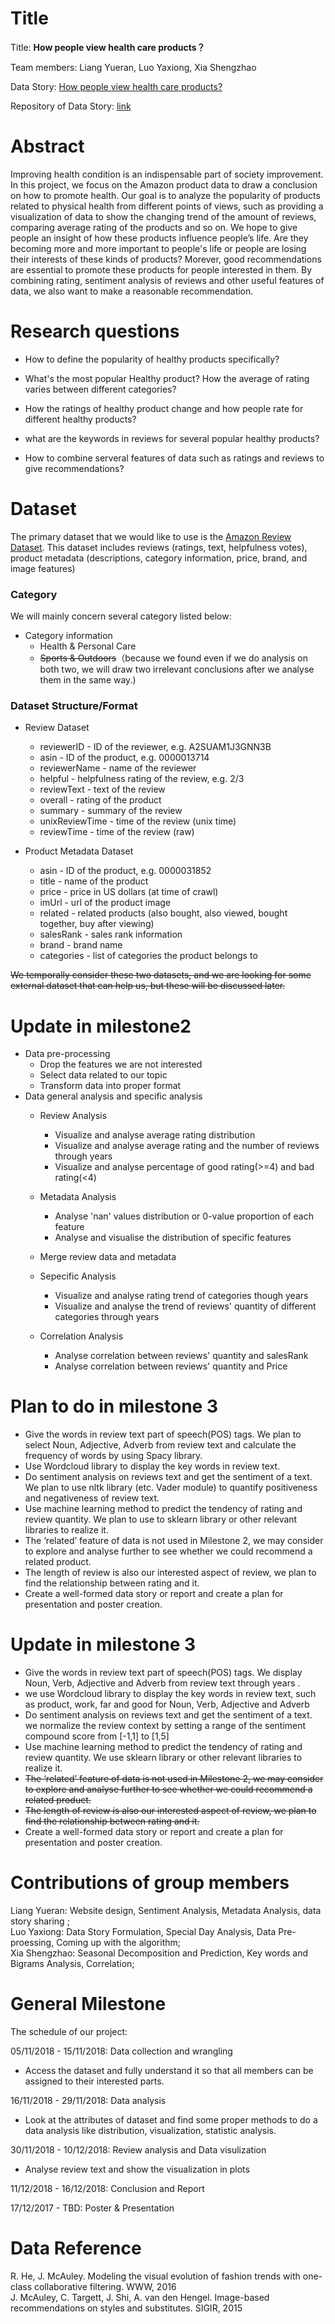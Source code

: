 # Title
Title: **How people view health care products？**

Team members: Liang Yueran, Luo Yaxiong, Xia Shengzhao

Data Story: [How people view health care products?](https://ada007project.github.io)

Repository of Data Story: [link](https://github.com/ADA007project/ADA007project.github.io)

# Abstract

Improving health condition is an indispensable part of society improvement. In this project, we focus on the Amazon product data to draw a conclusion on how to promote health. Our goal is to analyze the popularity of products related to physical health from different points of views, such as providing a visualization of data to show the changing trend of the amount of reviews,  comparing average rating of the products and so on. We hope to give people an insight of how these products influence people’s life. Are they becoming more and more important to people's life or people are losing their interests of these kinds of products? Morever, good recommendations are essential to promote these products for people interested in them. By combining rating, sentiment analysis of reviews and other useful features of data, we also want to make a reasonable recommendation.

# Research questions

* How to define the popularity of healthy products specifically?

* What's the most popular Healthy product? How the average of rating varies between different categories?

* How the ratings of healthy product change and how people rate for different healthy products?

* what are the keywords in reviews for several popular healthy products?

* How to combine serveral features of data such as ratings and reviews to give recommendations?

# Dataset

The primary dataset that we would like to use is the [Amazon Review Dataset](http://jmcauley.ucsd.edu/data/amazon/). This dataset includes reviews (ratings, text, helpfulness votes), product metadata (descriptions, category information, price, brand, and image features)

### Category 

We will mainly concern several category listed below:
* Category information
    * Health & Personal Care
    * ~~Sports & Outdoors~~（because we found even if we do analysis on both two, we will draw two irrelevant conclusions after we analyse them in the same way.)

### Dataset Structure/Format

* Review Dataset
    * reviewerID - ID of the reviewer, e.g. A2SUAM1J3GNN3B
    * asin - ID of the product, e.g. 0000013714
    * reviewerName - name of the reviewer
    * helpful - helpfulness rating of the review, e.g. 2/3
    * reviewText - text of the review
    * overall - rating of the product
    * summary - summary of the review
    * unixReviewTime - time of the review (unix time)
    * reviewTime - time of the review (raw)
    
* Product Metadata Dataset
    * asin - ID of the product, e.g. 0000031852
    * title - name of the product
    * price - price in US dollars (at time of crawl)
    * imUrl - url of the product image
    * related - related products (also bought, also viewed, bought together, buy after viewing)
    * salesRank - sales rank information
    * brand - brand name
    * categories - list of categories the product belongs to

~~We temporally consider these two datasets, and we are looking for some external dataset that can help us, but these will be discussed later.~~

# Update in milestone2
* Data pre-processing
   * Drop the features we are not interested
   * Select data related to our topic
   * Transform data into proper format
* Data general analysis and specific analysis
   * Review Analysis 
      * Visualize and analyse average rating distribution
      * Visualize and analyse average rating and the number of reviews through years
      * Visualize and analyse percentage of good rating(>=4) and bad rating(<4)
   * Metadata Analysis
      * Analyse 'nan' values distribution or 0-value proportion of each feature
      * Analyse and visualise the distribution of specific features
   * Merge review data and metadata
   
   * Sepecific Analysis
      *  Visualize and analyse rating trend of categories though years
      *  Visualize and analyse the trend of reviews' quantity of different categories through years

   * Correlation Analysis
      * Analyse correlation between reviews' quantity and salesRank
      * Analyse correlation between reviews' quantity and Price
      
# Plan to do in milestone 3
* Give the words in review text part of speech(POS) tags. We plan to select Noun, Adjective, Adverb from review text and calculate the frequency of words by using Spacy library.
* Use Wordcloud library to display the key words in review text.
* Do sentiment analysis on reviews text and get the sentiment of a text. We plan to use nltk library (etc. Vader module) to quantify positiveness and negativeness of review text.
* Use machine learning method to predict the tendency of rating and review quantity. We plan to use to sklearn library or other relevant libraries to realize it.
* The ‘related’ feature of data is not used in Milestone 2, we may consider to explore and analyse further to see whether we could recommend a related product.
* The length of review is also our interested aspect of review, we plan to find the relationship between rating and it.
* Create a well-formed data story or report and create a plan for presentation and poster creation.

# Update in milestone 3
* Give the words in review text part of speech(POS) tags. We display Noun, Verb,  Adjective and Adverb from review text through years .
* we use Wordcloud library to display the key words in review text, such as product, work, far and good for Noun, Verb,  Adjective and Adverb 
* Do sentiment analysis on reviews text and get the sentiment of a text. we normalize the review context by setting a range of the sentiment compound score from [-1,1] to [1,5]
* Use machine learning method to predict the tendency of rating and review quantity. We use sklearn library or other relevant libraries to realize it.
* ~~The ‘related’ feature of data is not used in Milestone 2, we may consider to explore and analyse further to see whether we could recommend a related product.~~
* ~~The length of review is also our interested aspect of review, we plan to find the relationship between rating and it.~~
* Create a well-formed data story or report and create a plan for presentation and poster creation.


# Contributions of group members 
Liang Yueran: Website design, Sentiment Analysis, Metadata Analysis, data story sharing ;   
Luo Yaxiong: Data Story Formulation, Special Day Analysis, Data Pre-proessing, Coming up with the algorithm;  
Xia Shengzhao: Seasonal Decomposition and Prediction, Key words and Bigrams Analysis, Correlation;  
    
# General Milestone

The schedule of our project:

05/11/2018 - 15/11/2018: Data collection and wrangling

* Access the dataset and fully understand it so that all members can be assigned to their interested parts.

16/11/2018 - 29/11/2018: Data analysis 

* Look at the attributes of dataset and find some proper methods to do a data analysis like distribution, visualization, statistic analysis.

30/11/2018 - 10/12/2018: Review analysis and Data visulization

* Analyse review text and show the visualization in plots

11/12/2018 - 16/12/2018: Conclusion and Report

17/12/2017 - TBD: Poster & Presentation

# Data Reference
R. He, J. McAuley. Modeling the visual evolution of fashion trends with one-class collaborative filtering. WWW, 2016<br/>
J. McAuley, C. Targett, J. Shi, A. van den Hengel. Image-based recommendations on styles and substitutes. SIGIR, 2015
<!-- # Questions for TAa
Add here some questions you have for us, in general or project-specific. -->
